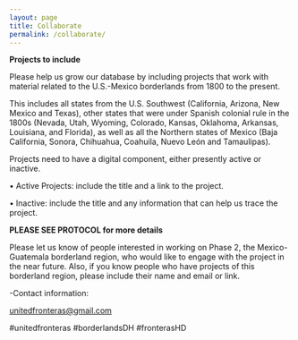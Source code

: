 ```yaml
---
layout: page
title: Collaborate
permalink: /collaborate/
---
```


**Projects to include**

Please help us grow our database by including projects that work with material related to the U.S.-Mexico borderlands from 1800 to the present.

This includes all states from the U.S. Southwest (California, Arizona, New Mexico and Texas), other states that were under Spanish colonial rule in the 1800s (Nevada, Utah, Wyoming, Colorado, Kansas, Oklahoma, Arkansas, Louisiana, and Florida), as well as all the Northern states of Mexico (Baja California, Sonora, Chihuahua, Coahuila, Nuevo León and Tamaulipas).

Projects need to have a digital component, either presently active or inactive.

• Active Projects: include the title and a link to the project.

• Inactive: include the title and any information that can help us trace the project.

**PLEASE SEE PROTOCOL for more details**

Please let us know of people interested in working on Phase 2, the Mexico-Guatemala borderland region, who would like to engage with the project in the near future. Also, if you know people who have projects of this borderland region, please include their name and email or link.    

-Contact information:

unitedfronteras@gmail.com

#unitedfronteras #borderlandsDH #fronterasHD
